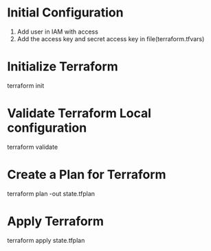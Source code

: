 # Initial Configuration
1) Add user in IAM with access
2) Add the access key and secret access key in file(terraform.tfvars)

# Initialize Terraform 
terraform init

# Validate Terraform Local configuration
terraform validate

# Create a Plan for Terraform
terraform plan -out state.tfplan

# Apply Terraform
terraform apply state.tfplan